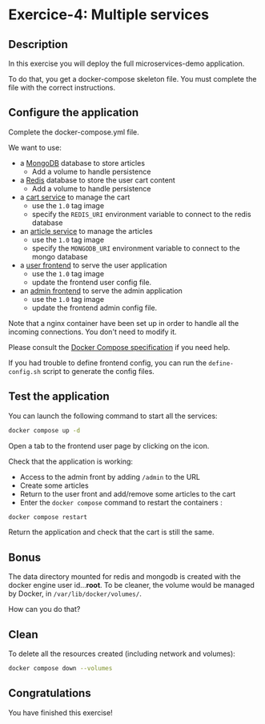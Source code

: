 # Exercice-4: Multiple services

<walkthrough-tutorial-duration duration="20.0"></walkthrough-tutorial-duration>

## Description

In this exercise you will deploy the full microservices-demo application.

To do that, you get a docker-compose skeleton file. You must complete the file with the correct instructions.

## Configure the application

Complete the <walkthrough-editor-open-file filePath="docker-compose.yml">docker-compose.yml</walkthrough-editor-open-file> file.

We want to use:
- a [MongoDB](https://hub.docker.com/_/mongo/) database to store articles
  - Add a volume to handle persistence
- a [Redis](http://hub.docker.com/_/redis/) database to store the user cart content 
  - Add a volume to handle persistence
- a [cart service](https://hub.docker.com/repository/docker/alphayax/microservice-demo-cart-service) to manage the cart
  - use the `1.0` tag image
  - specify the `REDIS_URI` environment variable to connect to the redis database
- an [article service](https://hub.docker.com/repository/docker/alphayax/microservice-demo-article-service) to manage the articles
  - use the `1.0` tag image
  - specify the `MONGODB_URI` environment variable to connect to the mongo database
- a [user frontend](https://hub.docker.com/repository/docker/alphayax/microservice-demo-frontend-user) to serve the user application
  - use the `1.0` tag image
  - update the <walkthrough-editor-open-file filePath="config/frontend-user.json">frontend user config</walkthrough-editor-open-file> file.
- an [admin frontend](https://hub.docker.com/repository/docker/alphayax/microservice-demo-frontend-admin) to serve the admin application
  - use the `1.0` tag image
  - update the <walkthrough-editor-open-file filePath="config/frontend-admin.json">frontend admin config</walkthrough-editor-open-file> file.

Note that a nginx container have been set up in order to handle all the incoming connections. You don't need to modify it.

Please consult the [Docker Compose specification](https://github.com/compose-spec/compose-spec/blob/master/spec.md) if you need help.

If you had trouble to define frontend config, you can run the `define-config.sh` script to generate the config files.


## Test the application

You can launch the following command to start all the services:

```sh
docker compose up -d
```

Open a tab to the frontend user page by clicking on the <walkthrough-web-preview-icon></walkthrough-web-preview-icon> icon.

Check that the application is working: 
- Access to the admin front by adding `/admin` to the URL
- Create some articles
- Return to the user front and add/remove some articles to the cart
- Enter the `docker compose` command to restart the containers :

```sh
docker compose restart
```
Return the application and check that the cart is still the same.

## Bonus

The data directory mounted for redis and mongodb is created with the docker engine user id...**root**.  To be cleaner, the volume would be managed by Docker, in `/var/lib/docker/volumes/`.

How can you do that?

## Clean

To delete all the resources created (including network and volumes):

```sh
docker compose down --volumes
```

## Congratulations

You have finished this exercise!

<walkthrough-conclusion-trophy></walkthrough-conclusion-trophy>
